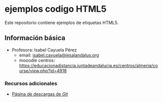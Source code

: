 # ejemplos codigo HTML5
Este repositorio contiene ejemplos de etiquetas HTML5.


## Información básica

* Profesora: Isabel Cayuela Pérez
  * email: isabel.cayuela@iesalandalus.org
  * mooodle centros: https://educacionadistancia.juntadeandalucia.es/centros/almeria/course/view.php?id=4918

### Recursos adicionales

* [Página de descargas de *Git*](https://github.com/isabelcayuelaperez/ejemplosHTML5)

